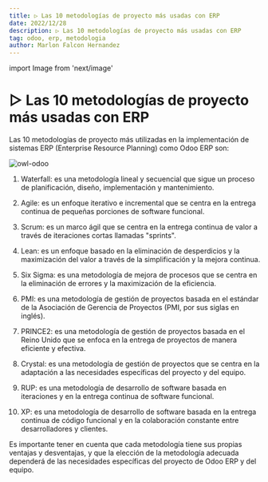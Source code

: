 ```yaml
---
title: ▷ Las 10 metodologías de proyecto más usadas con ERP
date: 2022/12/28
description: ▷ Las 10 metodologías de proyecto más usadas con ERP
tag: odoo, erp, metodologia
author: Marlon Falcon Hernandez
---
```

import Image from 'next/image'

# ▷ Las 10 metodologías de proyecto más usadas con ERP
Las 10 metodologías de proyecto más utilizadas en la implementación de sistemas ERP (Enterprise Resource Planning) como Odoo ERP son:

<Image
  src="/images/posts/odoo-metodologia.png"
  alt="owl-odoo"
  width={1280}
  height={720}
  priority
  className="next-image"
/>


1. Waterfall: es una metodología lineal y secuencial que sigue un proceso de planificación, diseño, implementación y mantenimiento.

2. Agile: es un enfoque iterativo e incremental que se centra en la entrega continua de pequeñas porciones de software funcional.

3. Scrum: es un marco ágil que se centra en la entrega continua de valor a través de iteraciones cortas llamadas "sprints".

4. Lean: es un enfoque basado en la eliminación de desperdicios y la maximización del valor a través de la simplificación y la mejora continua.

5. Six Sigma: es una metodología de mejora de procesos que se centra en la eliminación de errores y la maximización de la eficiencia.

6. PMI: es una metodología de gestión de proyectos basada en el estándar de la Asociación de Gerencia de Proyectos (PMI, por sus siglas en inglés).

7. PRINCE2: es una metodología de gestión de proyectos basada en el Reino Unido que se enfoca en la entrega de proyectos de manera eficiente y efectiva.

8. Crystal: es una metodología de gestión de proyectos que se centra en la adaptación a las necesidades específicas del proyecto y del equipo.

9. RUP: es una metodología de desarrollo de software basada en iteraciones y en la entrega continua de software funcional.

10. XP: es una metodología de desarrollo de software basada en la entrega continua de código funcional y en la colaboración constante entre desarrolladores y clientes.

Es importante tener en cuenta que cada metodología tiene sus propias ventajas y desventajas, y que la elección de la metodología adecuada dependerá de las necesidades específicas del proyecto de Odoo ERP y del equipo.